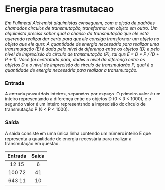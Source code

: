 # Energia para trasmutacao

_Em Fullmetal Alchemist alquimistas conseguem, com a ajuda de padrões chamados círculos de transmutação, transformar um objeto em outro. Um alquimista precisa saber qual a chance da transmutação que ele está querendo realizar dar certo para que ele consiga transformar um objeto no objeto que ele quer.
A quantidade de energia necessária para realizar uma transmutação (E) é dada pelo nível da diferença entre os objetos (D) e pelo nível de imprecisão do círculo de transmutação (P), tal que E = D * P / (D + P + 1). Você foi contratado para, dados o nível da diferença entre os objetos D e o nível de imprecisão do círculo de transmutação P, qual é a quantidade de energia necessária para realizar a transmutação._

### Entrada

A entrada possui dois inteiros, separados por espaço. O primeiro valor é um inteiro representando a diferença entre os objetos D (0 < D < 1000), e o segundo valor é um inteiro representando a imprecisão do círculo de transmutação P (0 < P < 1000).

### Saída

A saída consiste em uma única linha contendo um número inteiro E que representa a quantidade de energia necessária para realizar a transmutação em questão.

Entrada | Saída 
:-----: | :-----: 
12 15 | 6
100 72 | 41
643 11 | 10
